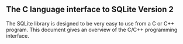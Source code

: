 ## The C language interface to SQLite Version 2


The SQLite library is designed to be very easy to use from
a C or C\+\+ program. This document gives an overview of the C/C\+\+
programming interface.


